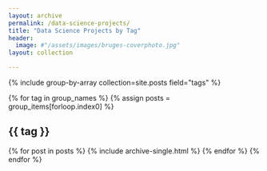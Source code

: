 ```yaml
---
layout: archive
permalink: /data-science-projects/
title: "Data Science Projects by Tag"
header:
  image: #"/assets/images/bruges-coverphoto.jpg"
layout: collection

---
```


{% include group-by-array collection=site.posts field="tags" %}

{% for tag in group_names %}
  {% assign posts = group_items[forloop.index0] %}
  <h2 id="{{ tag | slugify }}" class="archive__subtitle">{{ tag }}</h2>
  {% for post in posts %}
    {% include archive-single.html %}
  {% endfor %}
{% endfor %}
